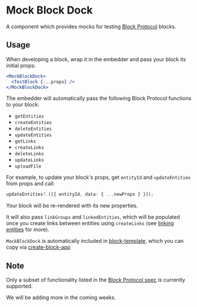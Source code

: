 # Mock Block Dock

A component which provides mocks for testing [Block Protocol](https://blockprotocol.org) blocks.

## Usage

When developing a block, wrap it in the embedder and pass your block its initial props:

```jsx
<MockBlockDock>
  <TestBlock {...props} />
</MockBlockDock>
```

The embedder will automatically pass the following Block Protocol functions to your block:

- `getEntities`
- `createEntities`
- `deleteEntities`
- `updateEntities`
- `getLinks`
- `createLinks`
- `deleteLinks`
- `updateLinks`
- `uploadFile`

For example, to update your block's props, get `entityId` and `updateEntities` from props and call:

```typescript
updateEntities?.([{ entityId, data: { ...newProps } }]);
```

Your block will be re-rendered with its new properties.

It will also pass `linkGroups` and `linkedEntities`, which will be populated once you create links between entities using `createLinks` (see [linking entities](https://blockprotocol.org/spec/block-types#linking-entities) for more).

`MockBlockDock` is automatically included in [block-template](https://www.npmjs.com/package/block-template), which you can copy via [create-block-app](https://www.npmjs.com/package/create-block-app)

## Note

Only a subset of functionality listed in the [Block Protocol spec](https://blockprotocol.org/spec) is currently supported.

We will be adding more in the coming weeks.
